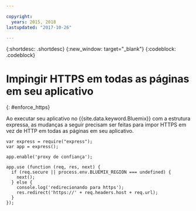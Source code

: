 ```yaml
---

copyright:
  years: 2015, 2018
lastupdated: "2017-10-26"

---
```


{:shortdesc: .shortdesc}
{:new_window: target="_blank"}
{:codeblock: .codeblock}

# Impingir HTTPS em todas as páginas em seu aplicativo
{: #enforce_https}

Ao executar seu aplicativo no {{site.data.keyword.Bluemix}} com a estrutura expressa, as mudanças a seguir
precisam ser feitas para impor HTTPS em vez de HTTP em todas as páginas em seu aplicativo.

```
var express = require("express");
var app = express();

app.enable('proxy de confiança');

app.use (function (req, res, next) {
  if (req.secure || process.env.BLUEMIX_REGION === undefined) {
    next();
  } else {
    console.log('redirecionando para https');
    res.redirect('https://' + req.headers.host + req.url);
  }
});
```
